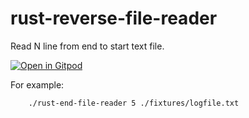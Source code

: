 # rust-reverse-file-reader

Read N line from end to start text file.

[![Open in Gitpod](https://gitpod.io/button/open-in-gitpod.svg)](https://gitpod.io/#https://github.com/alex-worker/rust-reverse-file-reader)

For example:

```bash
    ./rust-end-file-reader 5 ./fixtures/logfile.txt
```
